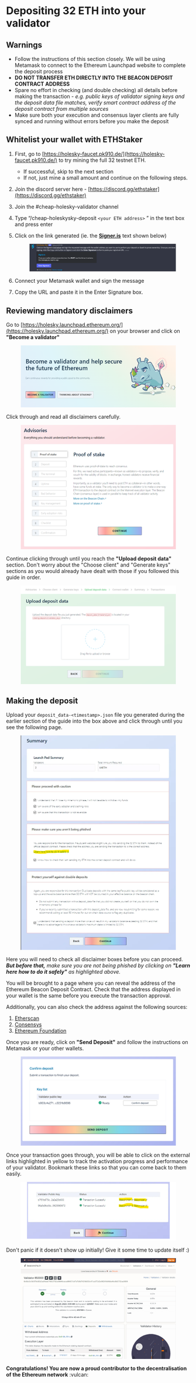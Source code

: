 # Depositing 32 ETH into your validator

## Warnings

* Follow the instructions of this section closely. We will be using Metamask to connect to the Ethereum Launchpad website to complete the deposit process
* **DO NOT TRANSFER ETH DIRECTLY INTO THE BEACON DEPOSIT CONTRACT ADDRESS**
* Spare no effort in checking (and double checking) all details before making the transaction - _e.g. public keys of validator signing keys and the deposit data file matches, verify smart contract address of the deposit contract from multiple sources_
* Make sure both your execution and consensus layer clients are fully synced and running without errors before you make the deposit

## Whitelist your wallet with ETHStaker&#x20;

1. First, go to [https://holesky-faucet.pk910.de/](https://holesky-faucet.pk910.de/) to try mining the full 32 testnet ETH.&#x20;
   * If successful, skip to the next section
   * If not, just mine a small amount and continue on the following steps.
2. Join the discord server here - [https://discord.gg/ethstaker](https://discord.gg/ethstaker)
3. Join the #cheap-holesky-validator channel
4. Type “/cheap-holeskysky-deposit `<your ETH address>` ” in the text box and press enter
5.  Click on the link generated (ie. the [**Signer.is**](http://signer.is) text shown below)&#x20;

    <figure><img src="../.gitbook/assets/image (144).png" alt=""><figcaption></figcaption></figure>
6. Connect your Metamask wallet and sign the message
7. Copy the URL and paste it in the Enter Signature box.

## Reviewing mandatory disclaimers

Go to [https://holesky.launchpad.ethereum.org/](https://holesky.launchpad.ethereum.org/) on your browser and click on **"Become a validator"**

<figure><img src="../.gitbook/assets/image (41).png" alt=""><figcaption></figcaption></figure>

Click through and read all disclaimers carefully.

<figure><img src="../.gitbook/assets/image (42).png" alt=""><figcaption></figcaption></figure>

Continue clicking through until you reach the **"Upload deposit data"** section. Don't worry about the "Choose client" and "Generate keys" sections as you would already have dealt with those if you followed this guide in order.&#x20;

<figure><img src="../.gitbook/assets/image (43).png" alt=""><figcaption></figcaption></figure>

## Making the deposit

Upload your `deposit_data-<timestamp>.json` file you generated during the earlier section of the guide into the box above and click through until you see the following page.

<figure><img src="../.gitbook/assets/image (45).png" alt=""><figcaption></figcaption></figure>

Here you will need to check all disclaimer boxes before you can proceed. _**But before that,** make sure you are not being phished by_ _clicking on **"Learn here how to do it safely"** as highlighted above._

You will be brought to a page where you can reveal the address of the Ethereum Beacon Deposit Contract. Check that the address displayed in your wallet is the same before you execute the transaction approval.&#x20;

Additionally, you can also check the address against the following sources:

1. [Etherscan](https://etherscan.io/address/0x00000000219ab540356cBB839Cbe05303d7705Fa)
2. [Consensys](https://consensys.net/blog/news/eth2-phase-0-deposit-contract-address/)
3. [Ethereum Foundation](https://ethereum.org/en/staking/deposit-contract/)

Once you are ready, click on **"Send Deposit"** and follow the instructions on Metamask or your other wallets.

<figure><img src="../.gitbook/assets/image (46).png" alt=""><figcaption></figcaption></figure>

Once your transaction goes through, you will be able to click on the external links highlighted in yellow to track the activation progress and performance of your validator. Bookmark these links so that you can come back to them easily.

<figure><img src="../.gitbook/assets/image (47).png" alt=""><figcaption></figcaption></figure>

Don't panic if it doesn't show up initially! Give it some time to update itself :)&#x20;

<figure><img src="../.gitbook/assets/image (48).png" alt=""><figcaption></figcaption></figure>

**Congratulations! You are now a proud contributor to the decentralisation of the Ethereum network** :vulcan:

